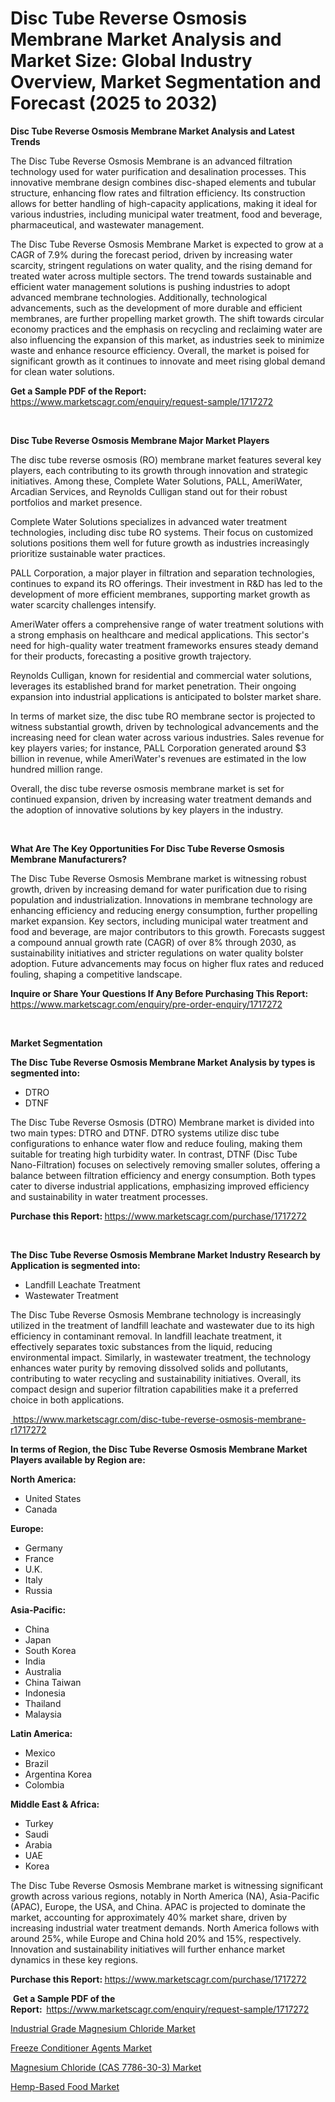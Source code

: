 <p><h1>Disc Tube Reverse Osmosis Membrane Market Analysis and Market Size: Global Industry Overview, Market Segmentation and Forecast (2025 to 2032)</h1></p><p><strong>Disc Tube Reverse Osmosis Membrane Market Analysis and Latest Trends</strong></p>
<p><p>The Disc Tube Reverse Osmosis Membrane is an advanced filtration technology used for water purification and desalination processes. This innovative membrane design combines disc-shaped elements and tubular structure, enhancing flow rates and filtration efficiency. Its construction allows for better handling of high-capacity applications, making it ideal for various industries, including municipal water treatment, food and beverage, pharmaceutical, and wastewater management.</p><p>The Disc Tube Reverse Osmosis Membrane Market is expected to grow at a CAGR of 7.9% during the forecast period, driven by increasing water scarcity, stringent regulations on water quality, and the rising demand for treated water across multiple sectors. The trend towards sustainable and efficient water management solutions is pushing industries to adopt advanced membrane technologies. Additionally, technological advancements, such as the development of more durable and efficient membranes, are further propelling market growth. The shift towards circular economy practices and the emphasis on recycling and reclaiming water are also influencing the expansion of this market, as industries seek to minimize waste and enhance resource efficiency. Overall, the market is poised for significant growth as it continues to innovate and meet rising global demand for clean water solutions.</p></p>
<p><strong>Get a Sample PDF of the Report:&nbsp;</strong> <a href="https://www.marketscagr.com/enquiry/request-sample/1717272?utm_campaign=1879&utm_medium=2&utm_source=Github&utm_content=ia&utm_term=25032025&utm_id=disc-tube-reverse-osmosis-membrane">https://www.marketscagr.com/enquiry/request-sample/1717272</a></p>
<p>&nbsp;</p>
<p><strong>Disc Tube Reverse Osmosis Membrane Major Market Players</strong></p>
<p><p>The disc tube reverse osmosis (RO) membrane market features several key players, each contributing to its growth through innovation and strategic initiatives. Among these, Complete Water Solutions, PALL, AmeriWater, Arcadian Services, and Reynolds Culligan stand out for their robust portfolios and market presence.</p><p>Complete Water Solutions specializes in advanced water treatment technologies, including disc tube RO systems. Their focus on customized solutions positions them well for future growth as industries increasingly prioritize sustainable water practices.</p><p>PALL Corporation, a major player in filtration and separation technologies, continues to expand its RO offerings. Their investment in R&D has led to the development of more efficient membranes, supporting market growth as water scarcity challenges intensify.</p><p>AmeriWater offers a comprehensive range of water treatment solutions with a strong emphasis on healthcare and medical applications. This sector's need for high-quality water treatment frameworks ensures steady demand for their products, forecasting a positive growth trajectory.</p><p>Reynolds Culligan, known for residential and commercial water solutions, leverages its established brand for market penetration. Their ongoing expansion into industrial applications is anticipated to bolster market share.</p><p>In terms of market size, the disc tube RO membrane sector is projected to witness substantial growth, driven by technological advancements and the increasing need for clean water across various industries. Sales revenue for key players varies; for instance, PALL Corporation generated around $3 billion in revenue, while AmeriWater's revenues are estimated in the low hundred million range. </p><p>Overall, the disc tube reverse osmosis membrane market is set for continued expansion, driven by increasing water treatment demands and the adoption of innovative solutions by key players in the industry.</p></p>
<p>&nbsp;</p>
<p><strong>What Are The Key Opportunities For Disc Tube Reverse Osmosis Membrane Manufacturers?</strong></p>
<p><p>The Disc Tube Reverse Osmosis Membrane market is witnessing robust growth, driven by increasing demand for water purification due to rising population and industrialization. Innovations in membrane technology are enhancing efficiency and reducing energy consumption, further propelling market expansion. Key sectors, including municipal water treatment and food and beverage, are major contributors to this growth. Forecasts suggest a compound annual growth rate (CAGR) of over 8% through 2030, as sustainability initiatives and stricter regulations on water quality bolster adoption. Future advancements may focus on higher flux rates and reduced fouling, shaping a competitive landscape.</p></p>
<p><strong>Inquire or Share Your Questions If Any Before Purchasing This Report:</strong> <a href="https://www.marketscagr.com/enquiry/pre-order-enquiry/1717272?utm_campaign=1879&utm_medium=2&utm_source=Github&utm_content=ia&utm_term=25032025&utm_id=disc-tube-reverse-osmosis-membrane">https://www.marketscagr.com/enquiry/pre-order-enquiry/1717272</a></p>
<p>&nbsp;</p>
<p><strong>Market Segmentation</strong></p>
<p><strong>The Disc Tube Reverse Osmosis Membrane Market Analysis by types is segmented into:</strong></p>
<p><ul><li>DTRO</li><li>DTNF</li></ul></p>
<p><p>The Disc Tube Reverse Osmosis (DTRO) Membrane market is divided into two main types: DTRO and DTNF. DTRO systems utilize disc tube configurations to enhance water flow and reduce fouling, making them suitable for treating high turbidity water. In contrast, DTNF (Disc Tube Nano-Filtration) focuses on selectively removing smaller solutes, offering a balance between filtration efficiency and energy consumption. Both types cater to diverse industrial applications, emphasizing improved efficiency and sustainability in water treatment processes.</p></p>
<p><strong>Purchase this Report:&nbsp;</strong><a href="https://www.marketscagr.com/purchase/1717272?utm_campaign=1879&utm_medium=2&utm_source=Github&utm_content=ia&utm_term=25032025&utm_id=disc-tube-reverse-osmosis-membrane">https://www.marketscagr.com/purchase/1717272</a></p>
<p>&nbsp;</p>
<p><strong>The Disc Tube Reverse Osmosis Membrane Market Industry Research by Application is segmented into:</strong></p>
<p><ul><li>Landfill Leachate Treatment</li><li>Wastewater Treatment</li></ul></p>
<p><p>The Disc Tube Reverse Osmosis Membrane technology is increasingly utilized in the treatment of landfill leachate and wastewater due to its high efficiency in contaminant removal. In landfill leachate treatment, it effectively separates toxic substances from the liquid, reducing environmental impact. Similarly, in wastewater treatment, the technology enhances water purity by removing dissolved solids and pollutants, contributing to water recycling and sustainability initiatives. Overall, its compact design and superior filtration capabilities make it a preferred choice in both applications.</p></p>
<p><a href="https://www.marketscagr.com/disc-tube-reverse-osmosis-membrane-r1717272?utm_campaign=1879&utm_medium=2&utm_source=Github&utm_content=ia&utm_term=25032025&utm_id=disc-tube-reverse-osmosis-membrane">&nbsp;https://www.marketscagr.com/disc-tube-reverse-osmosis-membrane-r1717272</a></p>
<p><strong>In terms of Region, the Disc Tube Reverse Osmosis Membrane Market Players available by Region are:</strong></p>
<p>
    <p> <strong> North America: </strong>
        <ul>
            <li>United States</li>
            <li>Canada</li>
        </ul>
        </p> 
    <p> <strong> Europe: </strong>
        <ul>
            <li>Germany</li>
            <li>France</li>
            <li>U.K.</li>
            <li>Italy</li>
            <li>Russia</li>
        </ul>
        </p> 
    <p> <strong> Asia-Pacific: </strong>
        <ul>
            <li>China</li>
            <li>Japan</li>
            <li>South Korea</li>
            <li>India</li>
            <li>Australia</li>
            <li>China Taiwan</li>
            <li>Indonesia</li>
            <li>Thailand</li>
            <li>Malaysia</li>
        </ul>
        </p> 
    <p> <strong> Latin America: </strong>
        <ul>
            <li>Mexico</li>
            <li>Brazil</li>
            <li>Argentina Korea</li>
            <li>Colombia</li>
        </ul>
        </p> 
    <p> <strong> Middle East & Africa: </strong>
        <ul>
            <li>Turkey</li>
            <li>Saudi</li>
            <li>Arabia</li>
            <li>UAE</li>
            <li>Korea</li>
        </ul>
    </p>
    </p>
<p><p>The Disc Tube Reverse Osmosis Membrane market is witnessing significant growth across various regions, notably in North America (NA), Asia-Pacific (APAC), Europe, the USA, and China. APAC is projected to dominate the market, accounting for approximately 40% market share, driven by increasing industrial water treatment demands. North America follows with around 25%, while Europe and China hold 20% and 15%, respectively. Innovation and sustainability initiatives will further enhance market dynamics in these key regions.</p></p>
<p><strong>Purchase this Report: </strong><a href="https://www.marketscagr.com/purchase/1717272?utm_campaign=1879&utm_medium=2&utm_source=Github&utm_content=ia&utm_term=25032025&utm_id=disc-tube-reverse-osmosis-membrane">https://www.marketscagr.com/purchase/1717272</a></p>
<p>&nbsp;<strong>Get a Sample PDF of the Report:&nbsp;&nbsp;</strong><a href="https://www.marketscagr.com/enquiry/request-sample/1717272?utm_campaign=1879&utm_medium=2&utm_source=Github&utm_content=ia&utm_term=25032025&utm_id=disc-tube-reverse-osmosis-membrane">https://www.marketscagr.com/enquiry/request-sample/1717272</a></p>
<p><strong></strong></p>
<p><p><a href="https://github.com/bozzoquishmd/Market-Research-Report-List-1/blob/main/industrial-grade-magnesium-chloride-market.md?utm_campaign=1879&utm_medium=2&utm_source=Github&utm_content=ia&utm_term=25032025&utm_id=disc-tube-reverse-osmosis-membrane">Industrial Grade Magnesium Chloride Market</a></p><p><a href="https://github.com/rahu1506/Market-Research-Report-List-7/blob/main/freeze-conditioner-agents-market.md?utm_campaign=1879&utm_medium=2&utm_source=Github&utm_content=ia&utm_term=25032025&utm_id=disc-tube-reverse-osmosis-membrane">Freeze Conditioner Agents Market</a></p><p><a href="https://github.com/FassouRP/Market-Research-Report-List-7/blob/main/magnesium-chloride-cas-7786-30-3-market.md?utm_campaign=1879&utm_medium=2&utm_source=Github&utm_content=ia&utm_term=25032025&utm_id=disc-tube-reverse-osmosis-membrane">Magnesium Chloride (CAS 7786-30-3) Market</a></p><p><a href="https://github.com/fabrehugessf/Market-Research-Report-List-1/blob/main/hemp-based-food-market.md?utm_campaign=1879&utm_medium=2&utm_source=Github&utm_content=ia&utm_term=25032025&utm_id=disc-tube-reverse-osmosis-membrane">Hemp-Based Food Market</a></p></p>
